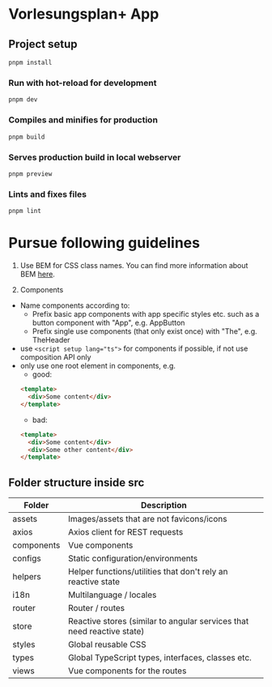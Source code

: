 # Vorlesungsplan+ App

## Project setup

```
pnpm install
```

### Run with hot-reload for development

```
pnpm dev
```

### Compiles and minifies for production

```
pnpm build
```

### Serves production build in local webserver

```
pnpm preview
```

### Lints and fixes files

```
pnpm lint
```

# Pursue following guidelines

1. Use BEM for CSS class names. You can find more information about BEM [here](http://getbem.com/).

2. Components

- Name components according to:
  - Prefix basic app components with app specific styles etc. such as a button component with "App", e.g. AppButton
  - Prefix single use components (that only exist once) with "The", e.g. TheHeader
- use `<script setup lang="ts">` for components if possible, if not use composition API only
- only use one root element in components, e.g.
  - good:
  ```html
  <template>
    <div>Some content</div>
  </template>
  ```
  - bad:
  ```html
  <template>
    <div>Some content</div>
    <div>Some other content</div>
  </template>
  ```

## Folder structure inside src

| Folder     | Description                                                            |
| ---------- | ---------------------------------------------------------------------- |
| assets     | Images/assets that are not favicons/icons                              |
| axios      | Axios client for REST requests                                         |
| components | Vue components                                                         |
| configs    | Static configuration/environments                                      |
| helpers    | Helper functions/utilities that don't rely an reactive state           |
| i18n       | Multilanguage / locales                                                |
| router     | Router / routes                                                        |
| store      | Reactive stores (similar to angular services that need reactive state) |
| styles     | Global reusable CSS                                                    |
| types      | Global TypeScript types, interfaces, classes etc.                      |
| views      | Vue components for the routes                                          |
